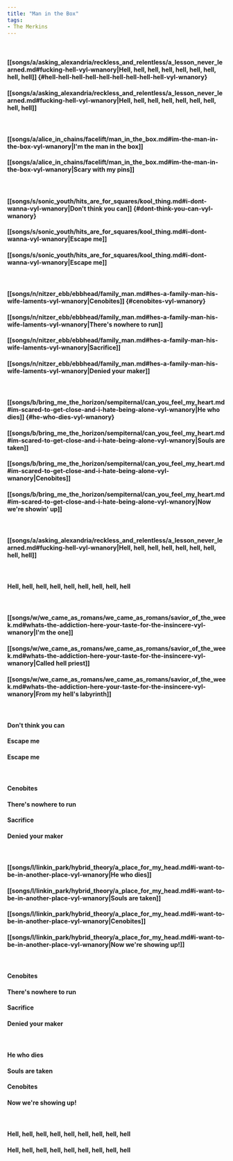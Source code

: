 ```yaml
---
title: "Man in the Box"
tags:
- The Merkins
---
```

&nbsp;
#### [[songs/a/asking_alexandria/reckless_and_relentless/a_lesson_never_learned.md#fucking-hell-vyl-wnanory|Hell, hell, hell, hell, hell, hell, hell, hell, hell]] {#hell-hell-hell-hell-hell-hell-hell-hell-hell-vyl-wnanory}
#### [[songs/a/asking_alexandria/reckless_and_relentless/a_lesson_never_learned.md#fucking-hell-vyl-wnanory|Hell, hell, hell, hell, hell, hell, hell, hell, hell]]
&nbsp;
#### [[songs/a/alice_in_chains/facelift/man_in_the_box.md#im-the-man-in-the-box-vyl-wnanory|I'm the man in the box]]
#### [[songs/a/alice_in_chains/facelift/man_in_the_box.md#im-the-man-in-the-box-vyl-wnanory|Scary with my pins]]
&nbsp;
#### [[songs/s/sonic_youth/hits_are_for_squares/kool_thing.md#i-dont-wanna-vyl-wnanory|Don't think you can]] {#dont-think-you-can-vyl-wnanory}
#### [[songs/s/sonic_youth/hits_are_for_squares/kool_thing.md#i-dont-wanna-vyl-wnanory|Escape me]]
#### [[songs/s/sonic_youth/hits_are_for_squares/kool_thing.md#i-dont-wanna-vyl-wnanory|Escape me]]
&nbsp;
#### [[songs/n/nitzer_ebb/ebbhead/family_man.md#hes-a-family-man-his-wife-laments-vyl-wnanory|Cenobites]] {#cenobites-vyl-wnanory}
#### [[songs/n/nitzer_ebb/ebbhead/family_man.md#hes-a-family-man-his-wife-laments-vyl-wnanory|There's nowhere to run]]
#### [[songs/n/nitzer_ebb/ebbhead/family_man.md#hes-a-family-man-his-wife-laments-vyl-wnanory|Sacrifice]]
#### [[songs/n/nitzer_ebb/ebbhead/family_man.md#hes-a-family-man-his-wife-laments-vyl-wnanory|Denied your maker]]
&nbsp;
#### [[songs/b/bring_me_the_horizon/sempiternal/can_you_feel_my_heart.md#im-scared-to-get-close-and-i-hate-being-alone-vyl-wnanory|He who dies]] {#he-who-dies-vyl-wnanory}
#### [[songs/b/bring_me_the_horizon/sempiternal/can_you_feel_my_heart.md#im-scared-to-get-close-and-i-hate-being-alone-vyl-wnanory|Souls are taken]]
#### [[songs/b/bring_me_the_horizon/sempiternal/can_you_feel_my_heart.md#im-scared-to-get-close-and-i-hate-being-alone-vyl-wnanory|Cenobites]]
#### [[songs/b/bring_me_the_horizon/sempiternal/can_you_feel_my_heart.md#im-scared-to-get-close-and-i-hate-being-alone-vyl-wnanory|Now we're showin' up]]
&nbsp;
#### [[songs/a/asking_alexandria/reckless_and_relentless/a_lesson_never_learned.md#fucking-hell-vyl-wnanory|Hell, hell, hell, hell, hell, hell, hell, hell, hell]]
&nbsp;
#### Hell, hell, hell, hell, hell, hell, hell, hell, hell
&nbsp;
#### [[songs/w/we_came_as_romans/we_came_as_romans/savior_of_the_week.md#whats-the-addiction-here-your-taste-for-the-insincere-vyl-wnanory|I'm the one]]
#### [[songs/w/we_came_as_romans/we_came_as_romans/savior_of_the_week.md#whats-the-addiction-here-your-taste-for-the-insincere-vyl-wnanory|Called hell priest]]
#### [[songs/w/we_came_as_romans/we_came_as_romans/savior_of_the_week.md#whats-the-addiction-here-your-taste-for-the-insincere-vyl-wnanory|From my hell's labyrinth]]
&nbsp;
#### Don't think you can
#### Escape me
#### Escape me
&nbsp;
#### Cenobites
#### There's nowhere to run
#### Sacrifice
#### Denied your maker
&nbsp;
#### [[songs/l/linkin_park/hybrid_theory/a_place_for_my_head.md#i-want-to-be-in-another-place-vyl-wnanory|He who dies]]
#### [[songs/l/linkin_park/hybrid_theory/a_place_for_my_head.md#i-want-to-be-in-another-place-vyl-wnanory|Souls are taken]]
#### [[songs/l/linkin_park/hybrid_theory/a_place_for_my_head.md#i-want-to-be-in-another-place-vyl-wnanory|Cenobites]]
#### [[songs/l/linkin_park/hybrid_theory/a_place_for_my_head.md#i-want-to-be-in-another-place-vyl-wnanory|Now we're showing up!]]
&nbsp;
#### Cenobites
#### There's nowhere to run
#### Sacrifice
#### Denied your maker
&nbsp;
#### He who dies
#### Souls are taken
#### Cenobites
#### Now we're showing up!
&nbsp;
#### Hell, hell, hell, hell, hell, hell, hell, hell, hell
#### Hell, hell, hell, hell, hell, hell, hell, hell, hell
